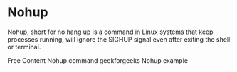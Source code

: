 # Nohup

Nohup, short for no hang up is a command in Linux systems that keep processes running, will ignore the SIGHUP signal even after exiting the shell or terminal.


<ResourceGroupTitle>Free Content</ResourceGroupTitle>
<BadgeLink colorScheme='yellow' badgeText='Read' href='https://www.digitalocean.com/community/tutorials/nohup-command-in-linux'>Nohup command</BadgeLink>
<BadgeLink colorScheme='yellow' badgeText='Read' href='https://www.geeksforgeeks.org/nohup-command-in-linux-with-examples/'>geekforgeeks Nohup example</BadgeLink>
